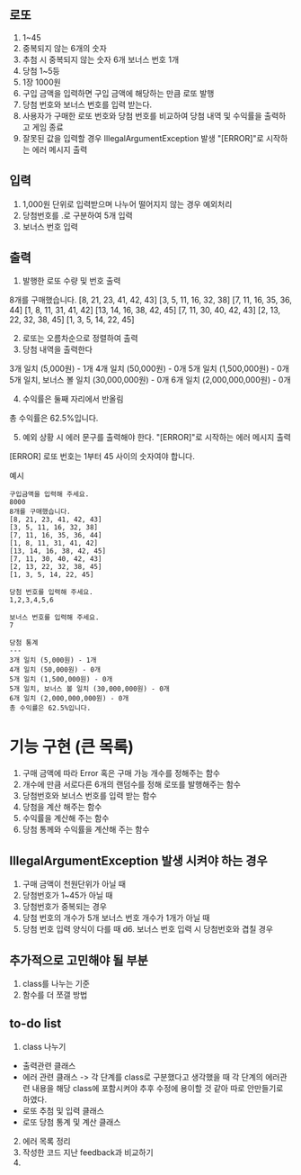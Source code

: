 로또
------------------
1. 1~45
2. 중복되지 않는 6개의 숫자
3. 추첨 시 중복되지 않는 숫자 6개 보너스 번호 1개
4. 당첨 1~5등
5. 1장 1000원
6.  구입 금액을 입력하면 구입 금액에 해당하는 만큼 로또 발행
7. 당첨 번호와 보너스 번호를 입력 받는다.
8. 사용자가 구매한 로또 번호와 당첨 번호를 비교하여 당첨 내역 및 수익률을 출력하고 게임 종료
9. 잘못된 값을 입력할 경우 IllegalArgumentException 발생 "[ERROR]"로 시작하는 에러 메시지 출력


입력
--------------
1. 1,000원 단위로 입력받으며 나누어 떨어지지 않는 경우 예외처리
2. 당첨번호를 .로 구분하여 5개 입력
3. 보너스 번호 입력

출력
---------------
1. 발행한 로또 수량 및 번호 출력

8개를 구매했습니다.
[8, 21, 23, 41, 42, 43]
[3, 5, 11, 16, 32, 38]
[7, 11, 16, 35, 36, 44]
[1, 8, 11, 31, 41, 42]
[13, 14, 16, 38, 42, 45]
[7, 11, 30, 40, 42, 43]
[2, 13, 22, 32, 38, 45]
[1, 3, 5, 14, 22, 45]

2. 로또는 오름차순으로 정렬하여 출력
3. 당첨 내역을 출력한다

3개 일치 (5,000원) - 1개
4개 일치 (50,000원) - 0개
5개 일치 (1,500,000원) - 0개
5개 일치, 보너스 볼 일치 (30,000,000원) - 0개
6개 일치 (2,000,000,000원) - 0개

4. 수익률은 둘째 자리에서 반올림

총 수익률은 62.5%입니다.

5. 예외 상황 시 에러 문구를 출력해야 한다. "[ERROR]"로 시작하는 에러 메시지 출력

[ERROR] 로또 번호는 1부터 45 사이의 숫자여야 합니다.

예시

```
구입금액을 입력해 주세요.
8000
8개를 구매했습니다.
[8, 21, 23, 41, 42, 43] 
[3, 5, 11, 16, 32, 38] 
[7, 11, 16, 35, 36, 44] 
[1, 8, 11, 31, 41, 42] 
[13, 14, 16, 38, 42, 45] 
[7, 11, 30, 40, 42, 43] 
[2, 13, 22, 32, 38, 45] 
[1, 3, 5, 14, 22, 45]

당첨 번호를 입력해 주세요.
1,2,3,4,5,6

보너스 번호를 입력해 주세요.
7

당첨 통계
---
3개 일치 (5,000원) - 1개
4개 일치 (50,000원) - 0개
5개 일치 (1,500,000원) - 0개
5개 일치, 보너스 볼 일치 (30,000,000원) - 0개
6개 일치 (2,000,000,000원) - 0개
총 수익률은 62.5%입니다.
```

기능 구현 (큰 목록) 
=================
1. 구매 금액에 따라 Error 혹은 구매 가능 개수를 정해주는 함수 
2. 개수에 만큼 서로다른 6개의 랜덤수를 정해 로또를 발행해주는 함수
3. 당첨번호와 보너스 번호를 입력 받는 함수
4. 당첨을 계산 해주는 함수
5. 수익률을 계산해 주는 함수
6. 당첨 통께와 수익률을 계산해 주는 함수

IllegalArgumentException 발생 시켜야 하는 경우
----------------
1. 구매 금액이 천원단위가 아닐 때
2. 당첨번호가 1~45가 아닐 때
3. 당첨번호가 중복되는 경우 
4. 당첨 번호의 개수가 5개 보너스 번호 개수가 1개가 아닐 때
5. 당첨 번호 입력 양식이 다를 때
d6. 보너스 번호 입력 시 당첨번호와 겹칠 경우

추가적으로 고민해야 될 부분
-------------------
1. class를 나누는 기준
2. 함수를 더 쪼갤 방법

to-do list
-----------------
1. class 나누기
* 출력관련 클래스
* 에러 관련 클래스  -> 각 단계를 class로 구분했다고 생각했을 때 각 단계의 에러관련 내용을 해당 class에 포함시켜야
  추후 수정에 용이할 것 같아 따로 안만들기로 하였다.
* 로또 추첨 및 입력 클래스
* 로또 당첨 통계 및 계산 클래스

2. 에러 목록 정리
3. 작성한 코드 지난 feedback과 비교하기 
4. 
